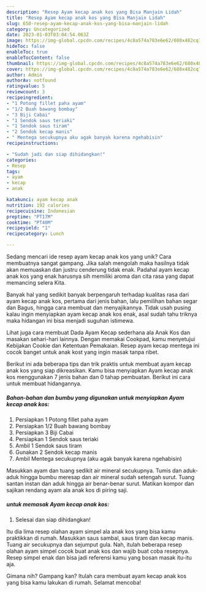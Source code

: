 ```yaml
---
description: "Resep Ayam kecap anak kos yang Bisa Manjain Lidah"
title: "Resep Ayam kecap anak kos yang Bisa Manjain Lidah"
slug: 650-resep-ayam-kecap-anak-kos-yang-bisa-manjain-lidah
category: Uncategorized
date: 2023-01-03T03:04:54.063Z
image: https://img-global.cpcdn.com/recipes/4c8a574a783e6e62/680x482cq70/ayam-kecap-anak-kos-foto-resep-utama.jpg
hideToc: false
enableToc: true
enableTocContent: false
thumbnail: https://img-global.cpcdn.com/recipes/4c8a574a783e6e62/680x482cq70/ayam-kecap-anak-kos-foto-resep-utama.jpg
cover: https://img-global.cpcdn.com/recipes/4c8a574a783e6e62/680x482cq70/ayam-kecap-anak-kos-foto-resep-utama.jpg
author: Admin
authorAv: notfound
ratingvalue: 5
reviewcount: 3
recipeingredient:
- "1 Potong fillet paha ayam"
- "1/2 Buah bawang bombay"
- "3 Biji Cabai"
- "1 Sendok saus teriaki"
- "1 Sendok saus tiram"
- "2 Sendok kecap manis"
- " Mentega secukupnya aku agak banyak karena ngehabisin"
recipeinstructions:

- "Sudah jadi dan siap dihidangkan!"
categories:
- Resep
tags:
- ayam
- kecap
- anak

katakunci: ayam kecap anak 
nutrition: 192 calories
recipecuisine: Indonesian
preptime: "PT17M"
cooktime: "PT40M"
recipeyield: "1"
recipecategory: Lunch

---
```





Sedang mencari ide resep ayam kecap anak kos yang unik? Cara membuatnya sangat gampang. Jika salah mengolah maka hasilnya tidak akan memuaskan dan justru cenderung tidak enak. Padahal ayam kecap anak kos yang enak harusnya sih memiliki aroma dan cita rasa yang dapat memancing selera Kita.





Banyak hal yang sedikit banyak berpengaruh terhadap kualitas rasa dari ayam kecap anak kos, pertama dari jenis bahan, lalu pemilihan bahan segar dan Bagus, hingga cara membuat dan menyajikannya. Tidak usah pusing kalau ingin menyiapkan ayam kecap anak kos enak,      asal sudah tahu triknya maka hidangan ini bisa menjadi suguhan istimewa.














Lihat juga cara membuat Dada Ayam Kecap sederhana ala Anak Kos dan masakan sehari-hari lainnya. Dengan memakai Cookpad, kamu menyetujui Kebijakan Cookie dan Ketentuan Pemakaian. Resep ayam kecap mentega ini cocok banget untuk anak kost yang ingin masak tanpa ribet.






Berikut ini ada beberapa tips dan trik praktis untuk membuat ayam kecap anak kos yang siap dikreasikan. Kamu bisa menyiapkan Ayam kecap anak kos menggunakan 7 jenis bahan dan 0 tahap pembuatan. Berikut ini cara untuk membuat hidangannya.

<!--inarticleads1-->

##### Bahan-bahan dan bumbu yang digunakan untuk menyiapkan Ayam kecap anak kos:

1. Persiapkan 1 Potong fillet paha ayam
1. Persiapkan 1/2 Buah bawang bombay
1. Persiapkan 3 Biji Cabai
1. Persiapkan 1 Sendok saus teriaki
1. Ambil 1 Sendok saus tiram
1. Gunakan 2 Sendok kecap manis
1. Ambil  Mentega secukupnya (aku agak banyak karena ngehabisin)


Masukkan ayam dan tuang sedikit air mineral secukupnya. Tumis dan aduk-aduk hingga bumbu meresap dan air mineral sudah setengah surut. Tuang santan instan dan aduk hingga air benar-benar surut. Matikan kompor dan sajikan rendang ayam ala anak kos di piring saji. 

<!--inarticleads2-->

#####  untuk memasak Ayam kecap anak kos:


1. Selesai dan siap dihidangkan!

Itu dia lima resep olahan ayam simpel ala anak kos yang bisa kamu praktikkan di rumah. Masukkan saus sambal, saus tiram dan kecap manis. Tuang air secukupnya dan sejumput gula. Nah, itulah beberapa resep olahan ayam simpel cocok buat anak kos dan wajib buat coba resepnya. Resep simpel enak dan bisa jadi referensi kamu yang bosan masak itu-itu aja. 

Gimana nih? Gampang kan? Itulah cara membuat ayam kecap anak kos yang bisa kamu lakukan di rumah. Selamat mencoba!

